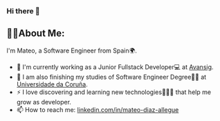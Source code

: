 ### Hi there 👋

## 👨‍💻About Me:
I'm Mateo, a Software Engineer from Spain🌍.
* 🔭 I'm currently working as a Junior Fullstack Developer💻 at [Avansig](www.avansig.com).
* 🌱 I am also finishing my studies of Software Engineer Degree👨‍🎓 at [Universidade da Coruña](www.udc.es).
* ⚡ I love discovering and learning new technologies📲🙇‍♂️ that help me grow as developer.
* 📫 How to reach me: [linkedin.com/in/mateo-diaz-allegue](https://www.linkedin.com/in/mateo-diaz-allegue?lipi=urn%3Ali%3Apage%3Ad_flagship3_profile_view_base_contact_details%3BlgNZoftTR9SThz4pYhDB4w%3D%3D)
